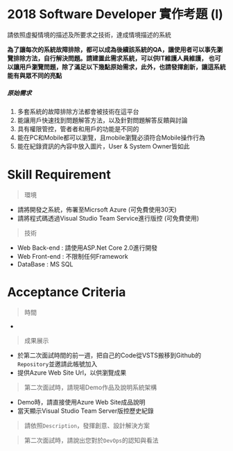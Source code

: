 # 2018 Software Developer 實作考題 (I)
請依照虛擬情境的描述及所要求之技術，達成情境描述的系統

**為了讓每次的系統故障排除，都可以成為後續該系統的QA，讓使用者可以事先瀏覽排除方法，自行解決問題。請建置此需求系統，可以供IT維護人員維護，
也可以讓用戶瀏覽問題，除了滿足以下幾點原始需求，此外，也請發揮創新，讓這系統能有與眾不同的亮點**

##### 原始需求
1. 多套系統的故障排除方法都會被技術在這平台
2. 能讓用戶快速找到問題解答方法，以及針對問題解答反饋與討論
3. 具有權限管控，管者者和用戶的功能是不同的
4. 能在PC和Mobile都可以瀏覽，且mobile瀏覽必須符合Mobile操作行為
5. 能在紀錄資訊的內容中放入圖片，User & System Owner皆如此


# Skill Requirement
> 環境
- 請將開發之系統，佈署至Micrsoft Azure (可免費使用30天)
- 請將程式碼透過Visual Studio Team Service進行版控 (可免費使用)
> 技術
- Web Back-end : 請使用ASP.Net Core 2.0進行開發
- Web Front-end : 不限制任何Framework
- DataBase : MS SQL

# Acceptance Criteria
> 時間
- 

> 成果展示
- 於第二次面試時間的前一週，把自己的Code從VSTS搬移到Github的`Repository`並邀請此帳號加入
- 提供Azure Web Site Url，以供瀏覽成果

> 第二次面試時，請現場Demo作品及說明系統架構
- Demo時，請直接使用Azure Web Site成品說明
- 當天顯示Visual Studio Team Server版控歷史紀錄

> 請依照`Description`，發揮創意、設計解決方案

> 第二次面試時，請說出您對於`DevOps`的認知與看法
